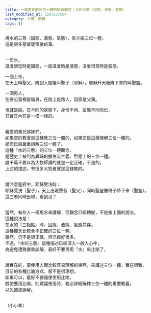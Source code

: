 ```yaml
---
title: 一個常見的三位一體的錯誤觀念：水的三態（固態、液態、氣態）
last_modified_at: 1597237504
category: 上帝、耶穌
tags: []
---
```


<p>用水的三態（固態、液態、氣態），來介紹三位一體，<br>
這是很多基督徒常做的事。</p>

<p><br>
一份水，<br>
溫度很低時是固態，一般溫度時是液態，溫度很高時是氣態。</p>

<p>一個上帝，<br>
在天上叫聖父，降到人間後叫聖子（耶穌），耶穌升天後降下來的叫聖靈。</p>

<p>一個男人，<br>
在辦公室裡是職員，在路上是路人，回家是父親。</p>

<p>也就是說，在不同的狀態下，身份不同、型態不同而已，<br>
其實其內在是一模一樣的。</p>

<p><br>
親愛的弟兄姊妹們，<br>
如果您的教會是這樣教三位一體的，如果您是這樣理解三位一體的，<br>
那您已經嚴重誤解三位一體了。<br>
這種『水的三態』的三位一體觀念，<br>
是歷史上被判為異端的撒伯流主義、型態上的三位一體。<br>
請千萬不要以為大牧師講的就是一定正確，不是的。<br>
上述的描述，有很多大牧者就是這樣教的。</p>

<p><br>
請注意聖經中，耶穌受洗時：<br>
耶穌受洗（聖子），天上出現聲音（聖父），同時聖靈像鴿子降下來（聖靈）。<br>
這三者同時出現，看到沒？</p>

<p><br>
當然，有些人一樣用水來講解，但觀念已經轉變，不是像上面的說法。<br>
這種說法是：<br>
在水的『三相點』時，固態、液態、氣態共存。<br>
這種觀念比較合乎正確的三位一體。<br>
雖然，仍不是很正確，但已經好很多。<br>
不過，『水的三態』這種描述已經深入一般人心中，<br>
為避免遭致嚴重誤解，最好不要再用『水』來比喻了。</p>

<p><br>
說實在的，要使用人間比較容易理解的東西，來講述三位一體，實在很難。<br>
目前的各種比喻方式，都不是很理想。<br>
如果可以，最好不要隨便使用比喻。<br>
假使要用比喻，則建議使用時，務必詳細解釋三位一體的重要教義，<br>
以免遭致誤解。</p>

<p><br>
（小小羊）</p>

